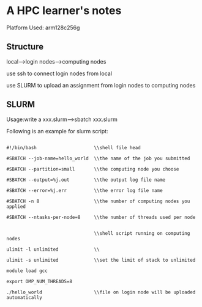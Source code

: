 # A HPC learner's notes
Platform Used: arm128c256g

## Structure
local-->login nodes-->computing nodes

use ssh to connect login nodes from local

use SLURM to upload an assignment from login nodes to computing nodes

## SLURM
Usage:write a xxx.slurm-->sbatch xxx.slurm

Following is an example for slurm script:

```shell

#!/bin/bash                     \\shell file head

#SBATCH --job-name=hello_world  \\the name of the job you submitted

#SBATCH --partition=small       \\the computing node you choose

#SBATCH --output=%j.out         \\the output log file name

#SBATCH --error=%j.err          \\the error log file name

#SBATCH -n 8                    \\the number of computing nodes you applied

#SBATCH --ntasks-per-node=8     \\the number of threads used per node


                                \\shell script running on computing nodes

ulimit -l unlimited             \\

ulimit -s unlimited             \\set the limit of stack to unlimited

module load gcc

export OMP_NUM_THREADS=8

./hello_world                   \\file on login node will be uploaded automatically

```